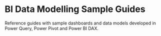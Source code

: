 # BI Data Modelling Sample Guides

Reference guides with sample dashboards and data models developed in Power Query, Power Pivot and Power BI DAX. 
